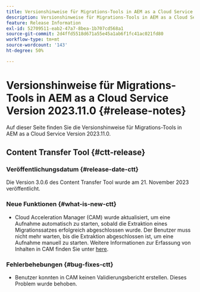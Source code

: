 ```yaml
---
title: Versionshinweise für Migrations-Tools in AEM as a Cloud Service Version 2023.11.0
description: Versionshinweise für Migrations-Tools in AEM as a Cloud Service Version 2023.11.0
feature: Release Information
exl-id: 52709511-eab2-47a7-8bea-1b707cd568a1
source-git-commit: 2d4ffd5518d671a55e45a1ab6f1fc41ac021fd80
workflow-type: tm+mt
source-wordcount: '143'
ht-degree: 50%

---
```


# Versionshinweise für Migrations-Tools in AEM as a Cloud Service Version 2023.11.0 {#release-notes}

Auf dieser Seite finden Sie die Versionshinweise für Migrations-Tools in AEM as a Cloud Service Version 2023.11.0.

## Content Transfer Tool {#ctt-release}

### Veröffentlichungsdatum {#release-date-ctt}

Die Version 3.0.6 des Content Transfer Tool wurde am 21. November 2023 veröffentlicht.

### Neue Funktionen {#what-is-new-ctt}

* Cloud Acceleration Manager (CAM) wurde aktualisiert, um eine Aufnahme automatisch zu starten, sobald die Extraktion eines Migrationssatzes erfolgreich abgeschlossen wurde. Der Benutzer muss nicht mehr warten, bis die Extraktion abgeschlossen ist, um eine Aufnahme manuell zu starten. Weitere Informationen zur Erfassung von Inhalten in CAM finden Sie unter [here](https://experienceleague.adobe.com/docs/experience-manager-cloud-service/content/migration-journey/cloud-migration/content-transfer-tool/ingesting-content.html#ingestion-process).

### Fehlerbehebungen {#bug-fixes-ctt}

* Benutzer konnten in CAM keinen Validierungsbericht erstellen. Dieses Problem wurde behoben.
